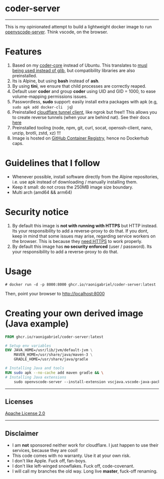 # coder-server
---
This is my opinionated attempt to build a lightweight docker image to run [openvscode-server](https://github.com/gitpod-io/openvscode-server). Think vscode, on the browser.
# Features

1. Based on my [coder-core](https://github.com/raonigabriel/coder-core) instead of Ubuntu. This translates to [musl being used instead of glib](https://wiki.musl-libc.org/functional-differences-from-glibc.html), but compatibility libraries are also preinstalled. 
2. Its is Alpine, but using **bash** instead of **ash**.
3. By using **tini**, we ensure that child processes are correctly reaped.
4. Default user **coder** and group **coder** using UID and GID = 1000, to ease volume-mapping permissions issues.
5. Passwordless, **sudo** support: easily install extra packages with apk (e.g, ```sudo apk add docker-cli  jq```) 
6. Preinstalled [cloudflare tunnel client](https://github.com/cloudflare/cloudflared), like ngrok but free!! This allows you to create reverse tunnels (when your are behind nat). See their docs [here](https://developers.cloudflare.com/cloudflare-one/connections/connect-apps) 
7. Preinstalled tooling (node, npm, git, curl, socat, openssh-client, nano, unzip, brotli, zstd, xz) !!!
8. Image is hosted on [GitHub Container Registry](https://docs.github.com/en/packages/working-with-a-github-packages-registry/working-with-the-container-registry), hence no Dockerhub caps.

# Guidelines that I follow
 - Whenever possible, install software directly from the Alpine repositories, i.e. use apk instead of downloading / manually installing them.
 - Keep it small: do not cross the 250MB image size boundary.
- Multi arch (amd64 && arm64)
# Security notice
1. By default this image is **not with running with HTTPS** but HTTP instead. Its your responsibility to add a reverse-proxy to do that. If you dont, keep in mind that some issues may arise, regarding service workers on the browser. This is because they [need HTTPS](https://developer.mozilla.org/en-US/docs/Web/API/Service_Worker_API/Using_Service_Workers#setting_up_to_play_with_service_workers) to work properly.
2. By default this image has **no security enforced** (user / password). Its your responsibility to add a reverse-proxy to do that. 
# Usage

```
# docker run -d -p 8000:8000 ghcr.io/raonigabriel/coder-server:latest
```
Then, point your browser to [http://localhost:8000](http://localhost:8000) 
# Creating your own derived image (Java example)

```Dockerfile
FROM ghcr.io/raonigabriel/coder-server:latest

# Setup env variables
ENV JAVA_HOME=/usr/lib/jvm/default-jvm \
    MAVEN_HOME=/usr/share/java/maven-3 \
    GRADLE_HOME=/usr/share/java/gradle

# Installing Java and tools
RUN sudo apk --no-cache add maven gradle && \
# Installing Java extensions
    sudo openvscode-server --install-extension vscjava.vscode-java-pack vscjava.vscode-gradle vscjava.vscode-spring-initializr
```
---
## Licenses
[Apache License 2.0](https://www.apache.org/licenses/LICENSE-2.0)

---
## Disclaimer
* I am **not** sponsored neither work for cloudflare. I just happen to use their services, because they are cool!
* This code comes with no warranty. Use it at your own risk.
* I don't like Apple. Fuck off, fan-boys.
* I don't like left-winged snowflakes. Fuck off, code-covenant. 
* I will call my branches the old way. Long live **master**, fuck-off renaming.
